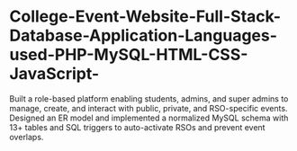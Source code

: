 # College-Event-Website-Full-Stack-Database-Application-Languages-used-PHP-MySQL-HTML-CSS-JavaScript-
Built a role-based platform enabling students, admins, and super admins to manage, create, and interact with public, private, and RSO-specific events.  Designed an ER model and implemented a normalized MySQL schema with 13+ tables and SQL triggers to auto-activate RSOs and prevent event overlaps.
